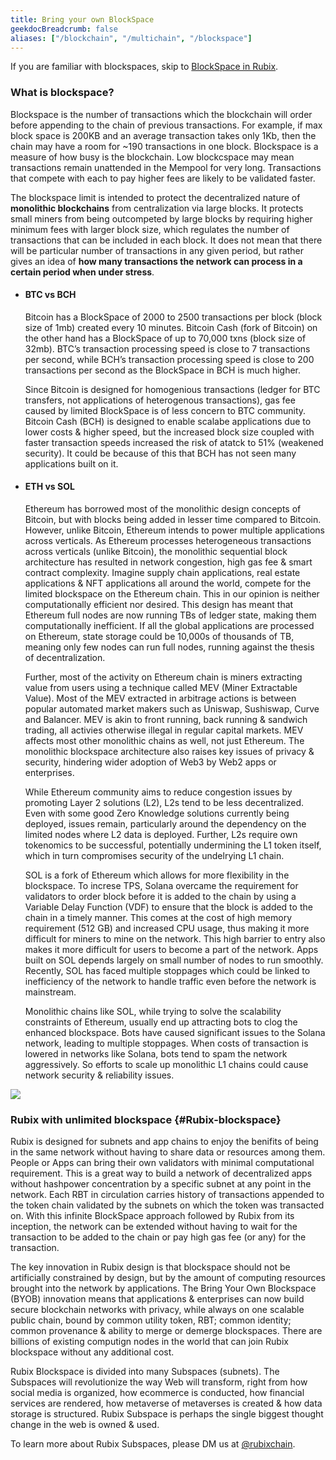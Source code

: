 ```yaml
---
title: Bring your own BlockSpace
geekdocBreadcrumb: false
aliases: ["/blockchain", "/multichain", "/blockspace"]
---
```

If you are familiar with blockspaces, skip to [BlockSpace in Rubix](#Rubix-blockspace).

### What is blockspace?

Blockspace is the number of transactions which the blockchain will order before appending to the chain of previous transactions. For example, if max block space is 200KB and an average transaction takes only 1Kb, then the chain may have a room for ~190 transactions in one block. Blockspace is a measure of how busy is the blockchain. Low blockcspace may mean transactions remain unattended in the Mempool for very long.  Transactions that compete with each to pay higher fees are likely to be validated faster.

The blockspace limit is intended to protect the decentralized nature of **monolithic blockchains** from centralization via large blocks. It protects small miners from being outcompeted by large blocks by requiring higher minimum fees with larger block size, which regulates the number of transactions that can be included in each block. It does not mean that there will be particular number of transactions in any given period, but rather gives an idea of **how many transactions the network can process in a certain period when under stress**.

- #### BTC vs BCH

  Bitcoin has a BlockSpace of 2000 to 2500 transactions per block (block size of 1mb) created every 10 minutes. Bitcoin Cash (fork of Bitcoin) on the other hand has a BlockSpace of up to 70,000 txns (block size of 32mb). BTC’s transaction processing speed is close to 7 transactions per second, while BCH’s transaction processing speed is close to 200 transactions per second as the BlockSpace in BCH is much higher.

  Since Bitcoin is designed for homogenious transactions (ledger for BTC transfers, not applications of heterogenous transactions), gas fee caused by limited BlockSpace is of less concern to BTC community. Bitcoin Cash (BCH) is designed to enable scalabe applications due to lower costs & higher speed, but the increased block size coupled with faster transaction speeds increased the risk of atatck to 51% (weakened security).  It could be because of this that BCH has not seen many applications built on it.
  
- #### ETH vs SOL

  Ethereum has borrowed most of the monolithic design concepts of Bitcoin, but with blocks being added in lesser time compared to Bitcoin.  However, unlike Bitcoin, Ethereum intends to power multiple applications across verticals.  As Ethereum processes heterogeneous transactions across verticals (unlike Bitcoin), the monolithic sequential block architecture has resulted in network congestion, high gas fee & smart contract complexity.  Imagine supply chain applications, real estate applications & NFT applications all around the world, compete for the limited blockspace on the Ethereum chain.  This in our opinion is neither computationally efficient nor desired. This design has meant that Ethereum full nodes are now running TBs of ledger state, making them computationally inefficient.  If all the global applications are processed on Ethereum, state storage could be 10,000s of thousands of TB, meaning only few nodes can run full nodes, running against the thesis of decentralization.
  
  Further, most of the activity on Ethereum chain is miners extracting value from users using a technique called MEV (Miner Extractable Value).  Most of the MEV extracted in arbitrage actions is between popular automated market makers such as Uniswap, Sushiswap, Curve and Balancer. MEV is akin to front running, back running & sandwich trading, all activies otherwise illegal in regular capital markets.  MEV affects most other monolithic chains as well, not just Ethereum. The monolithic blockspace architecture also raises key issues of privacy & security, hindering wider adoption of Web3 by Web2 apps or enterprises.
  
  While Ethereum community aims to reduce congestion issues by promoting Layer 2 solutions (L2), L2s tend to be less decentralized.  Even with some good Zero Knowledge solutions currently being deployed, issues remain, particularly around the dependency on the limited nodes where L2 data is deployed.  Further, L2s require own tokenomics to be successful, potentially undermining the L1 token itself, which in turn compromises security of the undelrying L1 chain.

  SOL is a fork of Ethereum which allows for more flexibility in the blockspace. To increse TPS, Solana overcame the requirement for validators to order block before it is added to the chain by using a Variable Delay Function (VDF) to ensure that the block is added to the chain in a timely manner. This comes at the cost of high memory requirement (512 GB) and increased CPU usage, thus making it more difficult for miners to mine on the network. This high barrier to entry also makes it more difficult for users to become a part of the network. Apps built on SOL depends largely on small number of nodes to run smoothly. Recently, SOL has faced multiple stoppages which could be linked to inefficiency of the network to handle traffic even before the network is mainstream.
  
  Monolithic chains like SOL, while trying to solve the scalability constraints of Ethereum, usually end up attracting bots to clog the enhanced blockspace.  Bots have caused significant issues to the Solana network, leading to multiple stoppages.  When costs of transaction is lowered in networks like Solana, bots tend to spam the network aggressively.  So efforts to scale up monolithic L1 chains could cause network security & reliability issues.

<img src="https://miro.medium.com/max/1400/1*6yUGkYyFPNnbaIv2Ptl8Mw.png" >
</img>

### Rubix with unlimited blockspace {#Rubix-blockspace}

  Rubix is designed for subnets and app chains to enjoy the benifits of being in the same network without having to share data or resources among them. People or Apps can bring their own validators with minimal computational requirement. This is a great way to build a network of decentralized apps without hashpower concentration by a specific subnet at any point in the network. Each RBT in circulation carries history of transactions appended to the token chain validated by the subnets on which the token was transacted on. With this infinite BlockSpace approach followed by Rubix from its inception, the network can be extended without having to wait for the transaction to be added to the chain or pay high gas fee (or any) for the transaction.  
  
  The key innovation in Rubix design is that blockspace should not be artificially constrained by design, but by the amount of computing resources brought into the network by applications.  The Bring Your Own Blockspace (BYOB) innovation means that applications & enterprises can now build secure blockchain networks with privacy, while always on one scalable public chain, bound by common utility token, RBT; common identity; common provenance & ability to merge or demerge blockspaces.  There are billions of existing computign nodes in the world that can join Rubix blockspace without any additional cost.
  
  Rubix Blockspace is divided into many Subspaces (subnets).  The Subspaces will revolutionize the way Web will transform, right from how social media is organized, how ecommerce is conducted, how financial services are rendered, how metaverse of metaverses is created & how data storage is structured.  Rubix Subspace is perhaps the single biggest thought change in the web is owned & used.

To learn more about Rubix Subspaces, please DM us at [@rubixchain](http://twitter.com/rubixChain).
